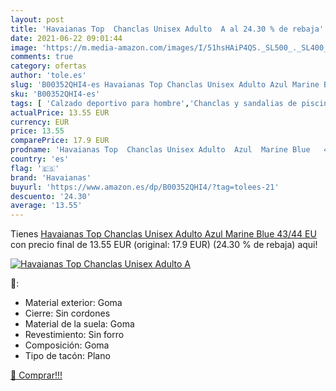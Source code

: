 ```yaml
---
layout: post
title: 'Havaianas Top  Chanclas Unisex Adulto  A al 24.30 % de rebaja'
date: 2021-06-22 09:01:44
image: 'https://m.media-amazon.com/images/I/51hsHAiP4QS._SL500_._SL400_.jpg'
comments: true
category: ofertas
author: 'tole.es'
slug: 'B00352QHI4-es Havaianas Top Chanclas Unisex Adulto Azul Marine Blue...'
sku: 'B00352QHI4-es'
tags: [ 'Calzado deportivo para hombre','Chanclas y sandalias de piscina para hombre','Zapatillas y calzado deportivo para hombre','Zapatos','Zapatos para hombre','Zapatos y complementos','chanclas','havaianas', ]
actualPrice: 13.55 EUR
currency: EUR
price: 13.55
comparePrice: 17.9 EUR
prodname: 'Havaianas Top  Chanclas Unisex Adulto  Azul  Marine Blue   43/44 EU'
country: 'es'
flag: '🇪🇸'
brand: 'Havaianas'
buyurl: 'https://www.amazon.es/dp/B00352QHI4/?tag=tolees-21'
descuento: '24.30'
average: '13.55'
---
```


Tienes [Havaianas Top  Chanclas Unisex Adulto  Azul  Marine Blue   43/44 EU](https://www.amazon.es/dp/B00352QHI4/?tag=tolees-21) con precio final de  13.55 EUR (original: 17.9 EUR) (24.30 %  de rebaja) aqui!

[![Havaianas Top  Chanclas Unisex Adulto  A](https://m.media-amazon.com/images/I/51hsHAiP4QS._SL500_._SL400_.jpg)](https://www.amazon.es/dp/B00352QHI4/?tag=tolees-21)

🔎:

- Material exterior: Goma
- Cierre: Sin cordones
- Material de la suela: Goma
- Revestimiento: Sin forro
- Composición: Goma
- Tipo de tacón: Plano

[🛒 Comprar!!!](https://www.amazon.es/dp/B00352QHI4/?tag=tolees-21)
